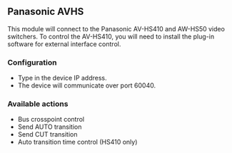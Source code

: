 ## Panasonic AVHS

This module will connect to the Panasonic AV-HS410 and AW-HS50 video switchers. To control the AV-HS410, you will need to install the plug-in software for external interface control.

### Configuration
* Type in the device IP address.
* The device will communicate over port 60040.

### Available actions
* Bus crosspoint control
* Send AUTO transition
* Send CUT transition
* Auto transition time control (HS410 only)
